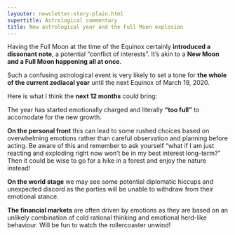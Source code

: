 ```yaml
---
layouter: newsletter-story-plain.html
supertitle: Astrological commentary
title: New astrological year and the Full Moon explosion
---
```


Having the Full Moon at the time of the Equinox certainly **introduced a dissonant note**, a potential “conflict of interests”. It’s akin to a **New Moon and a Full Moon happening all at once**. 

Such a confusing astrological event is very likely to set a tone for **the whole of the current zodiacal year** until the next Equinox of March 19, 2020. 

Here is what I think the **next 12 months** could bring:

The year has started emotionally charged and literally **“too full”** to accomodate for the new growth.

**On the personal front** this can lead to some rushed choices based on overwhelming emotions rather than careful observation and planning before acting. Be aware of this and remember to ask yourself “what if I am just reacting and exploding right now won’t be in my best interest long-term?” Then it could be wise to go for a hike in a forest and enjoy the nature instead!

**On the world stage** we may see some potential diplomatic hiccups and unexpected discord as the parties will be unable to withdraw from their emotional stance.

**The financial markets** are often driven by emotions as they are based on an unlikely combination of cold rational thinking and emotional herd-like behaviour. Will be fun to watch the rollercoaster unwind!